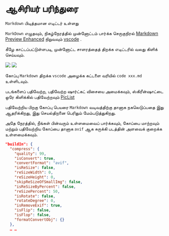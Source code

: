 # ஆசிரியர் பரிந்துரை

`Markdown` பிடித்தமான எடிட்டர் உள்ளது

`MarkDown` எழுதவும், நிகழ்நேரத்தில் முன்னோட்டம் பார்க்க செருகுநிரல் [Markdown Preview Enhanced](https://marketplace.visualstudio.com/items?itemName=shd101wyy.markdown-preview-enhanced) நிறுவவும் [vscode](https://code.visualstudio.com/) .

கீழே காட்டப்பட்டுள்ளபடி, முன்னோட்ட சாளரத்தைத் திறக்க எடிட்டரில் வலது கிளிக் செய்யவும்.

![](https://p.3ti.site/1720775216.avif)
![](https://p.3ti.site/1720775043.avif)

கோப்பு `Markdown` திறக்க `vscode` அழைக்க கட்டளை வரியில் `code xxx.md` உள்ளிடவும்.

படங்களைப் பதிவேற்ற, பதிவேற்ற ஷார்ட்கட் விசையை அமைக்கவும், ஸ்கிரீன்ஷாட்டை ஒரே கிளிக்கில் பதிவேற்றவும் [PicList](https://github.com/Kuingsmile/PicList)

பதிவேற்றிய பிறகு கோப்பு பெயரை `Markdown` வடிவத்திற்கு தானாக நகலெடுப்பதை இது ஆதரிக்கிறது, இது செயல்திறனை பெரிதும் மேம்படுத்துகிறது.

அதே நேரத்தில், நீங்கள் பின்வரும் உள்ளமைவைப் பார்க்கவும், கோப்பை மாற்றவும் மற்றும் பதிவேற்றிய கோப்பை தானாக `avif` ஆக சுருக்கி படத்தின் அளவைக் குறைக்க உள்ளமைக்கவும்.

```json
"buildIn": {
  "compress": {
    "quality": 99,
    "isConvert": true,
    "convertFormat": "avif",
    "isReSize": false,
    "reSizeWidth": 0,
    "reSizeHeight": 0,
    "skipReSizeOfSmallImg": false,
    "isReSizeByPercent": false,
    "reSizePercent": 50,
    "isRotate": false,
    "rotateDegree": 0,
    "isRemoveExif": true,
    "isFlip": false,
    "isFlop": false,
    "formatConvertObj": {}
  },
  … …
```